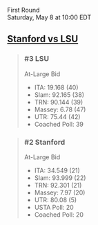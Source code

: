 First Round  
Saturday, May 8 at 10:00 EDT
## [Stanford vs LSU](https://www.ncaa.com/game/5833379) 

> ### #3 LSU  
> At-Large Bid  
> - ITA: 19.168 (40)  
> - Slam: 92.165 (38)  
> - TRN: 90.144 (39)  
> - Massey: 6.78 (47)  
> - UTR: 75.44 (42)  
> - Coached Poll: 39  

> ### #2 Stanford  
> At-Large Bid  
> - ITA: 34.549 (21)  
> - Slam: 93.999 (22)  
> - TRN: 92.301 (21)  
> - Massey: 7.97 (20)  
> - UTR: 80.08 (5)  
> - USTA Poll: 20  
> - Coached Poll: 20  